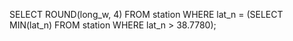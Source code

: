 SELECT ROUND(long_w, 4) FROM station WHERE lat_n = (SELECT MIN(lat_n) FROM station WHERE lat_n > 38.7780);

